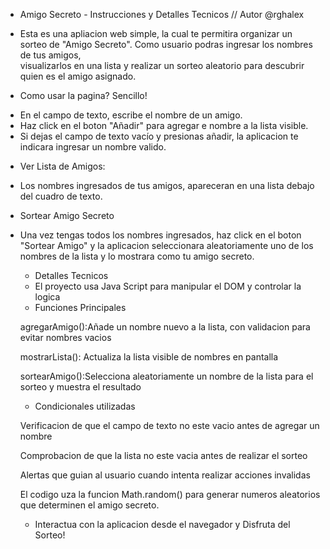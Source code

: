 - Amigo Secreto - Instrucciones y Detalles Tecnicos   // Autor @rghalex

* Esta es una apliacion web simple, la cual te permitira organizar un sorteo de
  "Amigo Secreto". Como usuario podras ingresar los nombres de tus amigos,   
   visualizarlos en una lista y realizar un sorteo aleatorio para descubrir quien es el amigo asignado.


- Como usar la pagina? Sencillo!

* En el campo de texto, escribe el nombre de un amigo.
* Haz click en el boton "Añadir" para agregar e nombre a la lista visible.
* Si dejas el campo de texto vacío y presionas añadir, la aplicacion te indicara 
  ingresar un nombre valido.

- Ver Lista de Amigos:

* Los nombres ingresados de tus amigos, apareceran en una lista debajo del cuadro de 
  texto.

- Sortear Amigo Secreto

* Una vez tengas todos los nombres ingresados, haz click en el boton "Sortear Amigo" 
  y la aplicacion seleccionara aleatoriamente uno de los nombres de la lista y lo mostrara como tu amigo secreto.


  - Detalles Tecnicos

  * El proyecto usa Java Script para manipular el DOM y controlar la logica

  - Funciones Principales

  agregarAmigo():Añade un nombre nuevo a la lista, con validacion para evitar nombres vacios

  mostrarLista(): Actualiza la lista visible de nombres en pantalla

  sortearAmigo():Selecciona aleatoriamente un nombre de la lista para el sorteo y muestra el resultado

  - Condicionales utilizadas

  Verificacion de que el campo de texto no este vacio antes de agregar un nombre

  Comprobacion de que la lista no este vacia antes de realizar el sorteo

  Alertas que guian al usuario cuando intenta realizar acciones invalidas

  El codigo uza la funcion Math.random() para generar numeros aleatorios que determinen el amigo secreto.


  * Interactua con la aplicacion desde el navegador y Disfruta del Sorteo!


